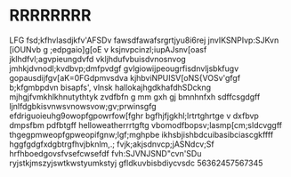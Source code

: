 # RRRRRRRR
LFG
fsd;kfhvlasdjkfv'AFSDv
fawsdfawafsrgrtjyu8i6rej
jnvIKSNPIvp:SJKvn [iOUNvb
g ;edpgaio]g[oE
v ksjnvpcinzl;iupAJsnv[oasf
jklhdfvl;agvpieungdvfd
vkljhdufvbuisdvnosnvog
jmhkjdvnodl;kvdbvp;dmfpvdgf
gvlgiowijpeougrfisdnvljsbkfugv
gopausdijfgv[aK=0FGdpmvsdva
kjhbviNPUISV[oNS{VOSv'gfgf
b;kfgmbpdvn bisapfs', vlnsk
hallokajhgdkhafdhSDckng
mjhgjfvmkhlkhnutythtyk
zvdfbfn g mm gxh gj bmnhnfxh sdffcsgdgff
ljnlfdgbkisvnwsvnowsvow;gv;prwinsgfg
efdriguoieuhg9owopfgpowrfow[fghr
bgfhjfjgkhl;lrtrtghrtge
v dxfbvp dmpsfbm pdfbtgff
helloweatherrrtgftg
vbomodfbopsv;lasmp[cm;sldcvggff
thgegpmweopfgpweopifgnw;lgf;mghpbe
ikhsbjishbdcuibasibciascgkffff
hggfgdgfxdgbtrgfhvjbknlm,.;
fvjk;akjsdnvcp;jASNdcv;Sf
hrfhboedgovsfvsefcwsefdf
fvh:SJVNJSND"cvn'SDu
ryjstkjmszyjswtkwstyumkstyj
gfldkuvbisbdiycvsdc
56362457567345
